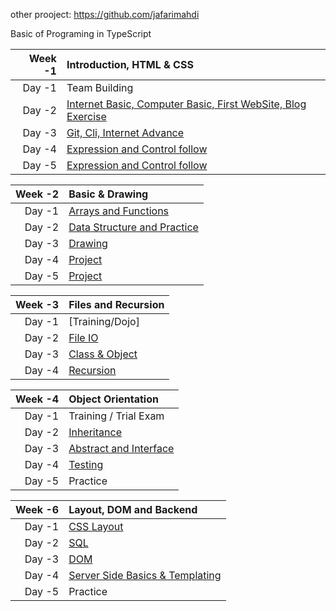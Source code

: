 other prooject: https://github.com/jafarimahdi

Basic of Programing in TypeScript

| Week -1 | Introduction, HTML & CSS|
| ------:|:------------------------------------------------
| Day -1 | Team Building
| Day -2 | [Internet Basic, Computer Basic, First WebSite, Blog Exercise](https://github.com/green-fox-academy/JafariMahdi/tree/master/1-week/1-day)
| Day -3 | [Git, Cli, Internet Advance](https://github.com/green-fox-academy/JafariMahdi/tree/master/1-week/2-day)
| Day -4 | [Expression and Control follow](https://github.com/green-fox-academy/JafariMahdi/tree/master/1-week/4-d)
| Day -5 | [Expression and Control follow](https://github.com/green-fox-academy/JafariMahdi/tree/master/1-week/4-d)



| Week -2 | Basic & Drawing |
| ------:|:------------------------------------------------
| Day -1 | [Arrays and Functions](https://github.com/green-fox-academy/JafariMahdi/tree/master/2-week/1-day)
| Day -2 | [Data Structure and Practice ](https://github.com/green-fox-academy/JafariMahdi/tree/master/2-week/2-day)
| Day -3 | [Drawing](https://github.com/green-fox-academy/JafariMahdi/tree/master/2-week/3-day)
| Day -4 | [Project](https://github.com/green-fox-academy/JafariMahdi/tree/master/2-week/4-day)
| Day -5 | [Project](https://github.com/green-fox-academy/JafariMahdi/tree/master/2-week/5-day)



| Week -3 | Files and Recursion |
| ------:|:------------------------------------------------
| Day -1 | [Training/Dojo]
| Day -2 | [File IO](https://github.com/green-fox-academy/JafariMahdi/tree/master/3-week/2-day)
| Day -3 | [Class & Object](https://github.com/green-fox-academy/JafariMahdi/tree/master/3-week/3-day)
| Day -4 | [Recursion](https://github.com/green-fox-academy/JafariMahdi/tree/master/3-week/4-day)




| Week -4 | Object Orientation |
| ------:|:------------------------------------------------
| Day -1 | Training / Trial Exam
| Day -2 | [Inheritance](https://github.com/green-fox-academy/JafariMahdi/tree/master/4-week/2-day)
| Day -3 | [Abstract and Interface](https://github.com/green-fox-academy/JafariMahdi/tree/master/4-week/3-day)
| Day -4 | [Testing](https://github.com/green-fox-academy/JafariMahdi/tree/master/4-week/4-day)
| Day -5 | Practice




| Week -6 | Layout, DOM and Backend |
| ------:|:------------------------------------------------
| Day -1 | [CSS Layout](https://github.com/green-fox-academy/JafariMahdi/tree/master/6-week/1-day)
| Day -2 | [SQL](https://github.com/green-fox-academy/JafariMahdi/tree/master/6-week/2day)
| Day -3 | [DOM](https://github.com/green-fox-academy/JafariMahdi/tree/master/6-week/3day)
| Day -4 | [Server Side Basics & Templating](https://github.com/green-fox-academy/JafariMahdi/tree/master/6-week/4day)
| Day -5 | Practice 



